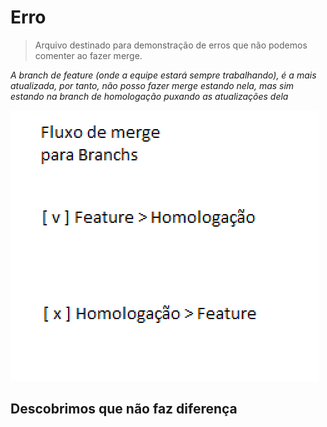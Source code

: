 # Erro
> Arquivo destinado para demonstração de erros que não podemos comenter ao fazer merge.

_A branch de feature (onde a equipe estará sempre trabalhando), é a mais atualizada, por tanto, não posso fazer merge estando nela, mas sim estando na branch de homologação puxando as atualizações dela_

![Exemplo visual](./mergeErro.png)

## Descobrimos que não faz diferença